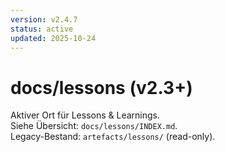 ```yaml
---
version: v2.4.7
status: active
updated: 2025-10-24
---
```


# docs/lessons (v2.3+)
Aktiver Ort für Lessons & Learnings.  
Siehe Übersicht: `docs/lessons/INDEX.md`.  
Legacy-Bestand: `artefacts/lessons/` (read-only).
